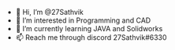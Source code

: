 - 👋 Hi, I’m @27Sathvik
- 👀 I’m interested in Programming and CAD
- 🌱 I’m currently learning JAVA and Solidworks
- 📫 Reach me through discord 27Sathvik#6330

<!---
27Sathvik/27Sathvik is a ✨ special ✨ repository because its `README.md` (this file) appears on your GitHub profile.
You can click the Preview link to take a look at your changes.
--->

